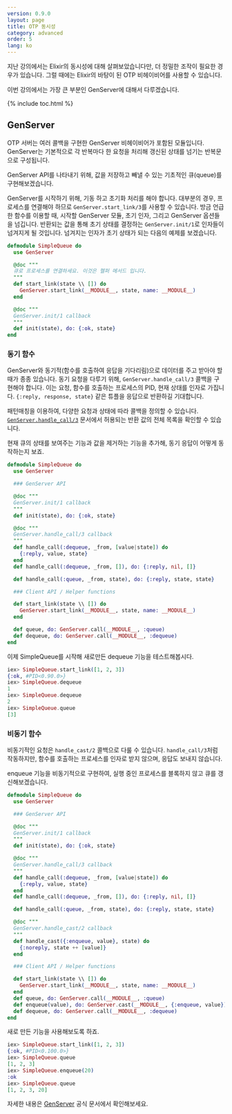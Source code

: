 ```yaml
---
version: 0.9.0
layout: page
title: OTP 동시성
category: advanced
order: 5
lang: ko
---
```


지난 강의에서는 Elixir의 동시성에 대해 살펴보았습니다만, 더 정밀한 조작이 필요한 경우가 있습니다. 그럴 때에는 Elixir의 바탕이 된 OTP 비헤이비어를 사용할 수 있습니다.

이번 강의에서는 가장 큰 부분인 GenServer에 대해서 다루겠습니다.

{% include toc.html %}

## GenServer

OTP 서버는 여러 콜백을 구현한 GenServer 비헤이비어가 포함된 모듈입니다. GenServer는 기본적으로 각 반복마다 한 요청을 처리해 갱신된 상태를 넘기는 반복문으로 구성됩니다.

GenServer API를 나타내기 위해, 값을 저장하고 빼낼 수 있는 기초적인 큐(queue)를 구현해보겠습니다.

GenServer를 시작하기 위해, 기동 하고 초기화 처리를 해야 합니다. 대부분의 경우, 프로세스를 연결해야 하므로 `GenServer.start_link/3`를 사용할 수 있습니다. 방금 언급한 함수를 이용할 때, 시작할 GenServer 모듈, 초기 인자, 그리고 GenServer 옵션들을 넘깁니다. 반환되는 값을 통해 초기 상태를 결정하는 `GenServer.init/1`로 인자들이 넘겨지게 될 것입니다. 넘겨지는 인자가 초기 상태가 되는 다음의 예제를 보겠습니다.

```elixir
defmodule SimpleQueue do
  use GenServer

  @doc """
  큐로 프로세스를 연결하세요. 이것은 헬퍼 메서드 입니다.
  """
  def start_link(state \\ []) do
    GenServer.start_link(__MODULE__, state, name: __MODULE__)
  end

  @doc """
  GenServer.init/1 callback
  """
  def init(state), do: {:ok, state}
end
```

### 동기 함수

GenServer와 동기적(함수를 호출하여 응답을 기다리림)으로 데이터를 주고 받아야 할 때가 종종 있습니다. 동기 요청을 다루기 위해, `GenServer.handle_call/3` 콜백을 구현해야 합니다. 이는 요청, 함수를 호출하는 프로세스의 PID, 현재 상태를 인자로 가집니다. `{:reply, response, state}` 같은 튜플을 응답으로 반환하길 기대합니다.

패턴매칭을 이용하여, 다양한 요청과 상태에 따라 콜백을 정의할 수 있습니다. [`GenServer.handle_call/3`](http://elixir-lang.org/docs/v1.1/elixir/GenServer.html#c:handle_call/3) 문서에서 허용되는 반환 값의 전체 목록을 확인할 수 있습니다.

현재 큐의 상태를 보여주는 기능과 값을 제거하는 기능을 추가해, 동기 응답이 어떻게 동작하는지 보죠.

```elixir
defmodule SimpleQueue do
  use GenServer

  ### GenServer API

  @doc """
  GenServer.init/1 callback
  """
  def init(state), do: {:ok, state}

  @doc """
  GenServer.handle_call/3 callback
  """
  def handle_call(:dequeue, _from, [value|state]) do
    {:reply, value, state}
  end
  def handle_call(:dequeue, _from, []), do: {:reply, nil, []}

  def handle_call(:queue, _from, state), do: {:reply, state, state}

  ### Client API / Helper functions

  def start_link(state \\ []) do
    GenServer.start_link(__MODULE__, state, name: __MODULE__)
  end

  def queue, do: GenServer.call(__MODULE__, :queue)
  def dequeue, do: GenServer.call(__MODULE__, :dequeue)
end
```

이제 SimpleQueue를 시작해 새로만든 dequeue 기능을 테스트해봅시다.

```elixir
iex> SimpleQueue.start_link([1, 2, 3])
{:ok, #PID<0.90.0>}
iex> SimpleQueue.dequeue
1
iex> SimpleQueue.dequeue
2
iex> SimpleQueue.queue
[3]
```

### 비동기 함수

비동기적인 요청은 `handle_cast/2` 콜백으로 다룰 수 있습니다. `handle_call/3`처럼 작동하지만, 함수를 호출하는 프로세스를 인자로 받지 않으며, 응답도 보내지 않습니다.

enqueue 기능을 비동기적으로 구현하여, 실행 중인 프로세스를 블록하지 않고 큐를 갱신해보겠습니다.

```elixir
defmodule SimpleQueue do
  use GenServer

  ### GenServer API

  @doc """
  GenServer.init/1 callback
  """
  def init(state), do: {:ok, state}

  @doc """
  GenServer.handle_call/3 callback
  """
  def handle_call(:dequeue, _from, [value|state]) do
    {:reply, value, state}
  end
  def handle_call(:dequeue, _from, []), do: {:reply, nil, []}

  def handle_call(:queue, _from, state), do: {:reply, state, state}

  @doc """
  GenServer.handle_cast/2 callback
  """
  def handle_cast({:enqueue, value}, state) do
    {:noreply, state ++ [value]}
  end

  ### Client API / Helper functions

  def start_link(state \\ []) do
    GenServer.start_link(__MODULE__, state, name: __MODULE__)
  end
  def queue, do: GenServer.call(__MODULE__, :queue)
  def enqueue(value), do: GenServer.cast(__MODULE__, {:enqueue, value})
  def dequeue, do: GenServer.call(__MODULE__, :dequeue)
end
```

새로 만든 기능을 사용해보도록 하죠.

```elixir
iex> SimpleQueue.start_link([1, 2, 3])
{:ok, #PID<0.100.0>}
iex> SimpleQueue.queue
[1, 2, 3]
iex> SimpleQueue.enqueue(20)
:ok
iex> SimpleQueue.queue
[1, 2, 3, 20]
```

자세한 내용은 [GenServer](http://elixir-lang.org/docs/v1.1/elixir/GenServer.html#content) 공식 문서에서 확인해보세요.
